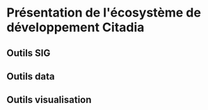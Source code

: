 
# Présentation de l'écosystème de développement Citadia

## Outils SIG
## Outils data
## Outils visualisation
